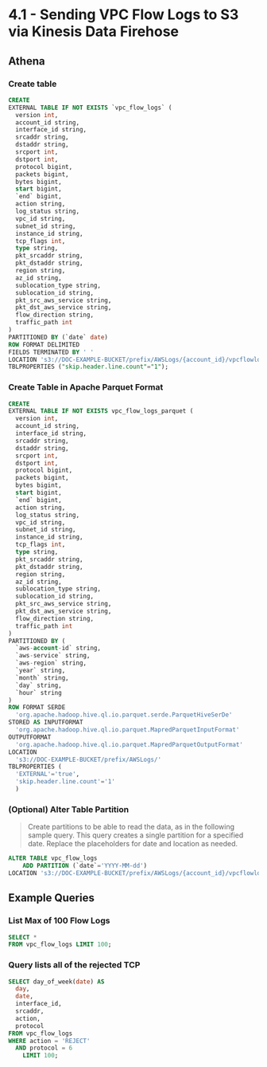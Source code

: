 # 4.1 - Sending VPC Flow Logs to S3 via Kinesis Data Firehose

## Athena 

### Create table

```sql
CREATE
EXTERNAL TABLE IF NOT EXISTS `vpc_flow_logs` (
  version int,
  account_id string,
  interface_id string,
  srcaddr string,
  dstaddr string,
  srcport int,
  dstport int,
  protocol bigint,
  packets bigint,
  bytes bigint,
  start bigint,
  `end` bigint,
  action string,
  log_status string,
  vpc_id string,
  subnet_id string,
  instance_id string,
  tcp_flags int,
  type string,
  pkt_srcaddr string,
  pkt_dstaddr string,
  region string,
  az_id string,
  sublocation_type string,
  sublocation_id string,
  pkt_src_aws_service string,
  pkt_dst_aws_service string,
  flow_direction string,
  traffic_path int
)
PARTITIONED BY (`date` date)
ROW FORMAT DELIMITED
FIELDS TERMINATED BY ' '
LOCATION 's3://DOC-EXAMPLE-BUCKET/prefix/AWSLogs/{account_id}/vpcflowlogs/{region_code}/'
TBLPROPERTIES ("skip.header.line.count"="1");

```

### Create Table in Apache Parquet Format

```sql
CREATE
EXTERNAL TABLE IF NOT EXISTS vpc_flow_logs_parquet (
  version int,
  account_id string,
  interface_id string,
  srcaddr string,
  dstaddr string,
  srcport int,
  dstport int,
  protocol bigint,
  packets bigint,
  bytes bigint,
  start bigint,
  `end` bigint,
  action string,
  log_status string,
  vpc_id string,
  subnet_id string,
  instance_id string,
  tcp_flags int,
  type string,
  pkt_srcaddr string,
  pkt_dstaddr string,
  region string,
  az_id string,
  sublocation_type string,
  sublocation_id string,
  pkt_src_aws_service string,
  pkt_dst_aws_service string,
  flow_direction string,
  traffic_path int
)
PARTITIONED BY (
  `aws-account-id` string,
  `aws-service` string,
  `aws-region` string,
  `year` string, 
  `month` string, 
  `day` string,
  `hour` string
)
ROW FORMAT SERDE 
  'org.apache.hadoop.hive.ql.io.parquet.serde.ParquetHiveSerDe'
STORED AS INPUTFORMAT 
  'org.apache.hadoop.hive.ql.io.parquet.MapredParquetInputFormat' 
OUTPUTFORMAT 
  'org.apache.hadoop.hive.ql.io.parquet.MapredParquetOutputFormat'
LOCATION
  's3://DOC-EXAMPLE-BUCKET/prefix/AWSLogs/'
TBLPROPERTIES (
  'EXTERNAL'='true', 
  'skip.header.line.count'='1'
  )
```

### (Optional) Alter Table Partition

> Create partitions to be able to read the data, as in the following sample query. This query creates a single partition
> for a specified date. Replace the placeholders for date and location as needed.

```sql
ALTER TABLE vpc_flow_logs
    ADD PARTITION (`date`='YYYY-MM-dd')
LOCATION 's3://DOC-EXAMPLE-BUCKET/prefix/AWSLogs/{account_id}/vpcflowlogs/{region_code}/YYYY/MM/dd';
```

## Example Queries

### List Max of 100 Flow Logs

```sql
SELECT *
FROM vpc_flow_logs LIMIT 100;
```

### Query lists all of the rejected TCP

```sql
SELECT day_of_week(date) AS
  day,
  date,
  interface_id,
  srcaddr,
  action,
  protocol
FROM vpc_flow_logs
WHERE action = 'REJECT'
  AND protocol = 6
    LIMIT 100;
```

###      
